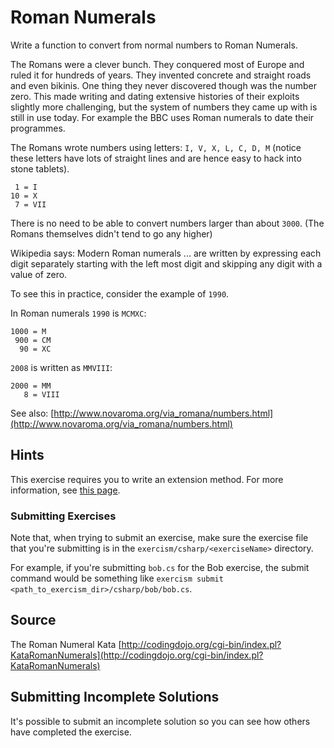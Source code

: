 # Roman Numerals

Write a function to convert from normal numbers to Roman Numerals.

The Romans were a clever bunch. They conquered most of Europe and ruled
it for hundreds of years. They invented concrete and straight roads and
even bikinis. One thing they never discovered though was the number
zero. This made writing and dating extensive histories of their exploits
slightly more challenging, but the system of numbers they came up with
is still in use today. For example the BBC uses Roman numerals to date
their programmes.

The Romans wrote numbers using letters: `I, V, X, L, C, D, M` (notice
these letters have lots of straight lines and are hence easy to hack
into stone tablets).

```plain
 1 = I
10 = X
 7 = VII
```

There is no need to be able to convert numbers larger than about `3000`.
(The Romans themselves didn't tend to go any higher)

Wikipedia says: Modern Roman numerals ... are written by expressing each
digit separately starting with the left most digit and skipping any
digit with a value of zero.

To see this in practice, consider the example of `1990`.

In Roman numerals `1990` is `MCMXC`:

```plain
1000 = M
 900 = CM
  90 = XC
```

`2008` is written as `MMVIII`:

```plain
2000 = MM
   8 = VIII
```

See also: [http://www.novaroma.org/via_romana/numbers.html](http://www.novaroma.org/via_romana/numbers.html)

## Hints

This exercise requires you to write an extension method. For more information, see [this page](https://msdn.microsoft.com/en-us/library/bb383977.aspx).

### Submitting Exercises

Note that, when trying to submit an exercise, make sure the exercise file that you're submitting is in the `exercism/csharp/<exerciseName>` directory.

For example, if you're submitting `bob.cs` for the Bob exercise, the submit command would be something like `exercism submit <path_to_exercism_dir>/csharp/bob/bob.cs`.

## Source

The Roman Numeral Kata [http://codingdojo.org/cgi-bin/index.pl?KataRomanNumerals](http://codingdojo.org/cgi-bin/index.pl?KataRomanNumerals)

## Submitting Incomplete Solutions

It's possible to submit an incomplete solution so you can see how others have completed the exercise.
